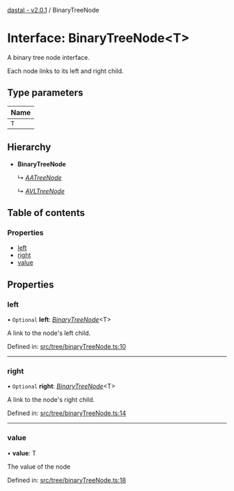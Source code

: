 [dastal - v2.0.1](../README.md) / BinaryTreeNode

# Interface: BinaryTreeNode<T\>

A binary tree node interface.

Each node links to its left and right child.

## Type parameters

| Name |
| :------ |
| `T` |

## Hierarchy

- **BinaryTreeNode**

  ↳ [*AATreeNode*](aatreenode.md)

  ↳ [*AVLTreeNode*](avltreenode.md)

## Table of contents

### Properties

- [left](binarytreenode.md#left)
- [right](binarytreenode.md#right)
- [value](binarytreenode.md#value)

## Properties

### left

• `Optional` **left**: [*BinaryTreeNode*](binarytreenode.md)<T\>

A link to the node's left child.

Defined in: [src/tree/binaryTreeNode.ts:10](https://github.com/havelessbemore/dastal/blob/c8bb6f5/src/tree/binaryTreeNode.ts#L10)

___

### right

• `Optional` **right**: [*BinaryTreeNode*](binarytreenode.md)<T\>

A link to the node's right child.

Defined in: [src/tree/binaryTreeNode.ts:14](https://github.com/havelessbemore/dastal/blob/c8bb6f5/src/tree/binaryTreeNode.ts#L14)

___

### value

• **value**: T

The value of the node

Defined in: [src/tree/binaryTreeNode.ts:18](https://github.com/havelessbemore/dastal/blob/c8bb6f5/src/tree/binaryTreeNode.ts#L18)
